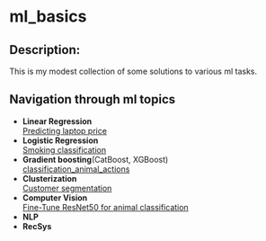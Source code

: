 # ml_basics
## Description:
This is my modest collection of some solutions to various ml tasks. 
## Navigation through ml topics
* **Linear Regression**  
  [Predicting laptop price](https://github.com/v4ndi/ml_basics/tree/master/LinearRegressionPredictLaptopPrice)
* **Logistic Regression**  
  [Smoking classification](https://github.com/v4ndi/ml_basics/tree/master/smoking-classification-with-logisticregression)
* **Gradient boosting**(CatBoost, XGBoost)  
  [classification_animal_actions](https://github.com/v4ndi/ml_basics/tree/master/classification_animal_actions)
* **Clusterization**  
  [Customer segmentation](https://github.com/v4ndi/ml_basics/tree/master/Clusterization)
* **Computer Vision**  
  [Fine-Tune ResNet50 for animal classification](https://github.com/v4ndi/ml_basics/blob/master/RuCode_qualifiers_2023_CV/rucode_image_classification_resnet_50.ipynb)
* **NLP**
* **RecSys**  
